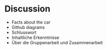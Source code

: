 # Discussion

- Facts about the car
- Github diagrams
- Schlusswort
- Inhaltliche Erkenntnisse
- Über die Gruppenarbeit und Zusammenarbeit
